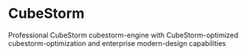 # CubeStorm
Professional CubeStorm cubestorm-engine with CubeStorm-optimized cubestorm-optimization and enterprise modern-design capabilities
